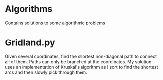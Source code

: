 # Algorithms
Contains solutions to some algorithmic problems

# Gridland.py
Given several coordinates, find the shortest non-diagonal path to connect all of them. Paths can only be branched at the coordinates. My solution uses an implementation of Kruskal's algorithm as I sort to find the shortest arcs and then slowly pick through them. 
